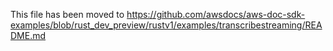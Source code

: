 This file has been moved to https://github.com/awsdocs/aws-doc-sdk-examples/blob/rust_dev_preview/rustv1/examples/transcribestreaming/README.md
